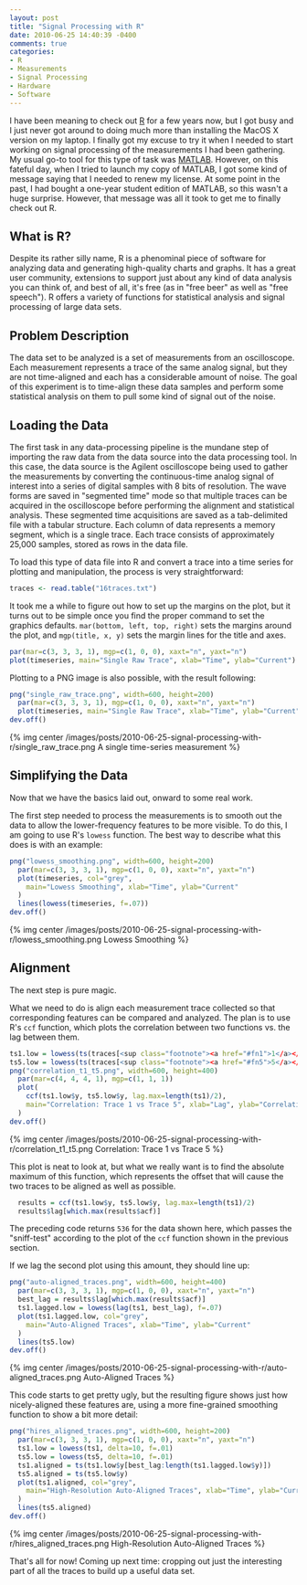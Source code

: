 ```yaml
---
layout: post
title: "Signal Processing with R"
date: 2010-06-25 14:40:39 -0400
comments: true
categories:
- R
- Measurements
- Signal Processing
- Hardware
- Software
---
```


I have been meaning to check out [R] for a few years now, but I got busy and I just never got around to doing much more than installing the MacOS X version on my laptop.
I finally got my excuse to try it when I needed to start working on signal processing of the measurements I had been gathering.
My usual go-to tool for this type of task was [MATLAB].
However, on this fateful day, when I tried to launch my copy of MATLAB, I got some kind of message saying that I needed to renew my license.
At some point in the past, I had bought a one-year student edition of MATLAB, so this wasn't a huge surprise.
However, that message was all it took to get me to finally check out R.

[R]: http://www.r-project.org/
[MATLAB]: http://www.mathworks.com/

<!-- more -->

## What is R?

Despite its rather silly name, R is a phenominal piece of software for analyzing data and generating high-quality charts and graphs.
It has a great user community, extensions to support just about any kind of data analysis you can think of, and best of all, it's free (as in "free beer" as well as "free speech").
R offers a variety of functions for statistical analysis and signal processing of large data sets.

## Problem Description

The data set to be analyzed is a set of measurements from an oscilloscope.
Each measurement represents a trace of the same analog signal, but they are not time-aligned and each has a considerable amount of noise.
The goal of this experiment is to time-align these data samples and perform some statistical analysis on them to pull some kind of signal out of the noise.

## Loading the Data

The first task in any data-processing pipeline is the mundane step of importing the raw data from the data source into the data processing tool.
In this case, the data source is the Agilent oscilloscope being used to gather the measurements by converting the continuous-time analog signal of interest into a series of digital samples with 8 bits of resolution.
The wave forms are saved in "segmented time" mode so that multiple traces can be acquired in the oscilloscope before performing the alignment and statistical analysis.
These segmented time acquisitions are saved as a tab-delimited file with a tabular structure.
Each column of data represents a memory segment, which is a single trace.
Each trace consists of approximately 25,000 samples, stored as rows in the data file.

To load this type of data file into R and convert a trace into a time series for plotting and manipulation, the process is very straightforward:

``` r Reading a CSV file
traces <- read.table("16traces.txt")
```

It took me a while to figure out how to set up the margins on the plot, but it turns out to be simple once you find the proper command to set the graphics defaults.
`mar(bottom, left, top, right)` sets the margins around the plot, and `mgp(title, x, y)` sets the margin lines for the title and axes.

``` r Formatting and Plotting a Time Series
par(mar=c(3, 3, 3, 1), mgp=c(1, 0, 0), xaxt="n", yaxt="n")
plot(timeseries, main="Single Raw Trace", xlab="Time", ylab="Current")
```

Plotting to a PNG image is also possible, with the result following:

``` r Plotting to a PNG Image File
png("single_raw_trace.png", width=600, height=200)
  par(mar=c(3, 3, 3, 1), mgp=c(1, 0, 0), xaxt="n", yaxt="n")
  plot(timeseries, main="Single Raw Trace", xlab="Time", ylab="Current")
dev.off()
```

{% img center /images/posts/2010-06-25-signal-processing-with-r/single_raw_trace.png A single time-series measurement %}

## Simplifying the Data

Now that we have the basics laid out, onward to some real work.

The first step needed to process the measurements is to smooth out the data to allow the lower-frequency features to be more visible.
To do this, I am going to use R's `lowess` function.
The best way to describe what this does is with an example:

``` r Demonstrating Lowess Smoothing
png("lowess_smoothing.png", width=600, height=200)
  par(mar=c(3, 3, 3, 1), mgp=c(1, 0, 0), xaxt="n", yaxt="n")
  plot(timeseries, col="grey",
    main="Lowess Smoothing", xlab="Time", ylab="Current"
  )
  lines(lowess(timeseries, f=.07))
dev.off()
```

{% img center /images/posts/2010-06-25-signal-processing-with-r/lowess_smoothing.png Lowess Smoothing %}

## Alignment

The next step is pure magic.

What we need to do is align each measurement trace collected so that corresponding features can be compared and analyzed.
The plan is to use R's `ccf` function, which plots the correlation between two functions vs. the lag between them.

``` r Correlating Two Traces while Varying the Lag Between Signals
ts1.low = lowess(ts(traces[<sup class="footnote"><a href="#fn1">1</a></sup>]), f=.07)
ts5.low = lowess(ts(traces[<sup class="footnote"><a href="#fn5">5</a></sup>]), f=.07)
png("correlation_t1_t5.png", width=600, height=400)
  par(mar=c(4, 4, 4, 1), mgp=c(1, 1, 1))
  plot(
    ccf(ts1.low$y, ts5.low$y, lag.max=length(ts1)/2),
    main="Correlation: Trace 1 vs Trace 5", xlab="Lag", ylab="Correlation"
  )
dev.off()
```

{% img center /images/posts/2010-06-25-signal-processing-with-r/correlation_t1_t5.png Correlation: Trace 1 vs Trace 5 %}

This plot is neat to look at, but what we really want is to find the absolute maximum of this function, which represents the offset that will cause the two traces to be aligned as well as possible.

``` r Finding the Lag Value that Maximizes Correlation
  results = ccf(ts1.low$y, ts5.low$y, lag.max=length(ts1)/2)
  results$lag[which.max(results$acf)]
```

The preceding code returns `536` for the data shown here, which passes the "sniff-test" according to the plot of the `ccf` function shown in the previous section.

If we lag the second plot using this amount, they should line up:

``` r Plotting the Two Traces Using the Maximum-Correlation Lag Value
png("auto-aligned_traces.png", width=600, height=400)
  par(mar=c(3, 3, 3, 1), mgp=c(1, 0, 0), xaxt="n", yaxt="n")
  best_lag = results$lag[which.max(results$acf)]
  ts1.lagged.low = lowess(lag(ts1, best_lag), f=.07)
  plot(ts1.lagged.low, col="grey",
    main="Auto-Aligned Traces", xlab="Time", ylab="Current"
  )
  lines(ts5.low)
dev.off()
```

{% img center /images/posts/2010-06-25-signal-processing-with-r/auto-aligned_traces.png Auto-Aligned Traces %}

This code starts to get pretty ugly, but the resulting figure shows just how nicely-aligned these features are, using a more fine-grained smoothing function to show a bit more detail:

``` r Plotting the Aligned Traces with Less Smoothing
png("hires_aligned_traces.png", width=600, height=200)
  par(mar=c(3, 3, 3, 1), mgp=c(1, 0, 0), xaxt="n", yaxt="n")
  ts1.low = lowess(ts1, delta=10, f=.01)
  ts5.low = lowess(ts5, delta=10, f=.01)
  ts1.aligned = ts(ts1.low$y[best_lag:length(ts1.lagged.low$y)])
  ts5.aligned = ts(ts5.low$y)
  plot(ts1.aligned, col="grey",
    main="High-Resolution Auto-Aligned Traces", xlab="Time", ylab="Current"
  )
  lines(ts5.aligned)
dev.off()
```

{% img center /images/posts/2010-06-25-signal-processing-with-r/hires_aligned_traces.png High-Resolution Auto-Aligned Traces %}

That's all for now!
Coming up next time: cropping out just the interesting part of all the traces to build up a useful data set.
